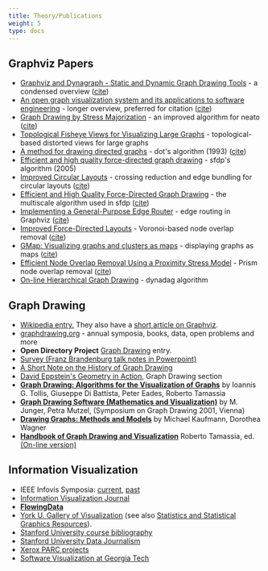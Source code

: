 ```yaml
---
title: Theory/Publications
weight: 5
type: docs
---
```


## Graphviz Papers

* <a href="/documentation/EGKNW03.pdf" target="_blank">Graphviz and Dynagraph - Static and Dynamic Graph Drawing Tools</a> - a condensed overview (<a href="https://citeseerx.ist.psu.edu/viewdoc/summary?doi=10.1.1.96.3776">cite</a>)
* <a href="/documentation/GN99.pdf" target="_blank">An open graph visualization system and its applications to software engineering</a> - longer overview, preferred for citation (<a target="_blank" href="http://citeseerx.ist.psu.edu/viewdoc/summary?doi=10.1.1.106.5621">cite</a>)
* <a href="/documentation/GKN04.pdf" target="_blank">Graph Drawing by Stress Majorization</a>  - an improved algorithm for neato (<a href="https://link.springer.com/chapter/10.1007/978-3-540-31843-9_25" target="_blank">cite</a>)
* <a href="/documentation/GKN04a.pdf" target="_blank">Topological Fisheye Views for Visualizing Large Graphs</a> - topological-based distorted views for large graphs
* <a href="/documentation/TSE93.pdf" target="_blank">A method for drawing directed graphs</a> - dot's algorithm (1993) (<a target="_blank" href="http://citeseerx.ist.psu.edu/viewdoc/summary?doi=10.1.1.3.8982">cite</a>)
* <a href="http://yifanhu.net/PUB/graph_draw.pdf" target="_blank">Efficient and high quality force-directed graph drawing</a> - sfdp's algorithm (2005)
* <a href="/documentation/GK06.pdf" target="_blank">Improved Circular Layouts</a> - crossing reduction and edge bundling for circular layouts (<a href="https://link.springer.com/chapter/10.1007/978-3-540-70904-6_37">cite</a>)
* <a href="/documentation/Hu05.pdf" target="_blank">Efficient and High Quality Force-Directed Graph Drawing</a> - the multiscale algorithm used in sfdp (<a href="http://yifanhu.net/PUB/graph_draw.pdf" target="_blank">cite</a>)
* <a href="/documentation/DGKN97.pdf" target="_blank">Implementing a General-Purpose Edge Router</a> - edge routing in Graphviz (<a href="https://link.springer.com/chapter/10.1007/3-540-63938-1_68">cite</a>)
* <a href="/documentation/GN98.pdf" target="_blank">Improved Force-Directed Layouts</a> - Voronoi-based node overlap removal (<a href="https://link.springer.com/chapter/10.1007/3-540-37623-2_28">cite</a>)
* <a href="/documentation/GHK09.pdf" target="_blank">GMap: Visualizing graphs and clusters as maps</a> - displaying graphs as maps (<a href="http://citeseerx.ist.psu.edu/viewdoc/summary?doi=10.1.1.154.8753">cite</a>)
* <a href="/documentation/GH10.pdf" target="_blank">Efficient Node Overlap Removal Using a Proximity Stress Model</a> - Prism node overlap removal (<a href="https://link.springer.com/chapter/10.1007/978-3-642-00219-9_20">cite</a>)
* <a href="/documentation/NW01.pdf" target="_blank">On-line Hierarchical Graph Drawing</a> - dynadag algorithm

## Graph Drawing

* <a href="http://en.wikipedia.org/wiki/Graph_drawing">Wikipedia entry.</a> They also have a <a href="http://en.wikipedia.org/wiki/Graphviz">short article on Graphviz</a>.
* <a href="http://www.graphdrawing.org/index.html">graphdrawing.org</a> - annual symposia, books, data, open problems and more
* <strong>Open Directory Project</strong> <a href="http://dmoztools.net/Science/Math/Combinatorics/Software/Graph_Drawing/">Graph Drawing</a> entry.
* <a href="http://www.csse.monash.edu.au/~gfarr/research/GraphDrawing02-Mel.ppt"> Survey (Franz Brandenburg talk notes in Powerpoint)</a>
* <a href="https://www.merl.com/publications/TR2001-49">A Short Note on the History of Graph Drawing</a>
* <a href="http://www.ics.uci.edu/~eppstein/gina/gdraw.html">David Eppstein's Geometry in Action</a>, Graph Drawing section
* <b><a href="http://www.amazon.com/exec/obidos/tg/detail/-/0133016153/qid=1089229182/sr=8-1/ref=sr_8_xs_ap_i1_xgl14/103-2475216-1750235?v=glance&amp;s=books&amp;n=507846">Graph Drawing: Algorithms for the Visualization of Graphs</a></b> by Ioannis G. Tollis, Giuseppe Di Battista, Peter Eades, Roberto Tamassia
* <a href="http://www.amazon.com/exec/obidos/tg/detail/-/3540008810/qid=1089229286/sr=1-3/ref=sr_1_3/103-2475216-1750235?v=glance&amp;s=books"> <b>Graph Drawing Software (Mathematics and Visualization)</b></a> by M. Junger, Petra Mutzel, (Symposium on Graph Drawing 2001, Vienna)
* <a href="http://www.amazon.com/exec/obidos/tg/detail/-/3540420622/qid=1089229286/sr=1-8/ref=sr_1_8/103-2475216-1750235?v=glance&amp;s=books"> <b>Drawing Graphs: Methods and Models</b></a> by Michael Kaufmann, Dorothea Wagner
* <a href="http://www.amazon.com/Handbook-Visualization-Discrete-Mathematics-Applications/dp/1584884126%3FSubscriptionId%3DAKIAILSHYYTFIVPWUY6Q%26tag%3Dduckduckgo-d-20%26linkCode%3Dxm2%26camp%3D2025%26creative%3D165953%26creativeASIN%3D1584884126"> <b>Handbook of Graph Drawing and Visualization</b></a> Roberto Tamassia, ed. <a href="http://cs.brown.edu/people/rtamassi/gdhandbook/">(On-line version)</a>

## Information Visualization

* IEEE Infovis Symposia: <a href="http://vis.computer.org">current</a>, <a href="http://www.infovis.org/">past</a>
* <a href="http://www.palgrave-journals.com/ivs/">Information Visualization Journal</a>
* <strong><a href="http://flowingdata.com/">FlowingData</a></strong>
* <a href="http://www.datavis.ca/gallery/index.php">York U. Gallery of Visualization</a> (see also <a href="http://euclid.psych.yorku.ca/SCS/StatResource.html">Statistics and Statistical Graphics Resources</a>).
* <a href="http://graphics.stanford.edu/courses/cs348c-96-fall/resources.html"> Stanford University course bibliography</a>
* <a href="http://datajournalism.stanford.edu/">Stanford University Data Journalism</a>
* <a href="http://www2.parc.com/istl/projects/uir/projects/ii.html">Xerox PARC projects</a>
* <a href="http://www.gvu.gatech.edu/">Software Visualization at Georgia Tech</a>
